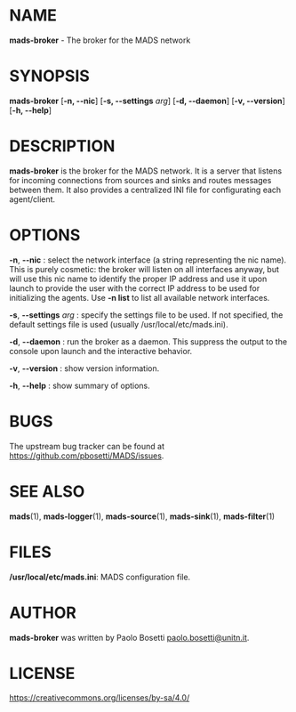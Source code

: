 
# NAME

**mads-broker** - The broker for the MADS network

# SYNOPSIS

**mads-broker** [**\-n, \-\-nic**] [**\-s, \-\-settings** *arg*] [**\-d, \-\-daemon**]   [**\-v, \-\-version**] [**\-h, \-\-help**]

# DESCRIPTION

**mads-broker** is the broker for the MADS network. It is a server that listens for incoming connections from sources and sinks and routes messages between them. It also provides a centralized INI file for configurating each agent/client.

# OPTIONS

**\-n**, **\-\-nic**
:  select the network interface (a string representing the nic name). This is purely cosmetic: the broker will listen on all interfaces anyway, but will use this nic name to identify the proper IP address and use it upon launch to provide the user with the correct IP address to be used for initializing the agents. Use **-n list** to list all available network interfaces.

**\-s**, **\-\-settings** *arg*
:  specify the settings file to be used. If not specified, the default settings file is used (usually /usr/local/etc/mads.ini).

**\-d**, **\-\-daemon**
:  run the broker as a daemon. This suppress the output to the console upon launch and the interactive behavior.

**\-v**, **\-\-version**
: show version information.

**\-h**, **\-\-help**
:  show summary of options.

# BUGS

The upstream bug tracker can be found at https://github.com/pbosetti/MADS/issues.

# SEE ALSO

**mads**(1), **mads-logger**(1), **mads-source**(1), **mads-sink**(1), **mads-filter**(1)

# FILES

**/usr/local/etc/mads.ini**: MADS configuration file.

# AUTHOR

**mads-broker** was written by Paolo Bosetti <paolo.bosetti@unitn.it>.

# LICENSE

https://creativecommons.org/licenses/by-sa/4.0/